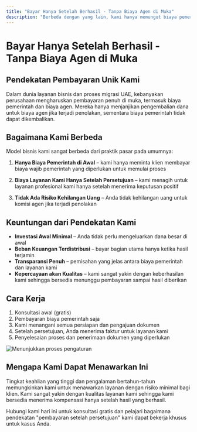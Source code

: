 ```yaml
---
title: "Bayar Hanya Setelah Berhasil - Tanpa Biaya Agen di Muka"
description: "Berbeda dengan yang lain, kami hanya memungut biaya pemerintah di muka dan biaya layanan kami setelah persetujuan. Tanpa risiko, transparansi penuh, dan hasil terjamin."
---
```


# Bayar Hanya Setelah Berhasil - Tanpa Biaya Agen di Muka

## Pendekatan Pembayaran Unik Kami

Dalam dunia layanan bisnis dan proses migrasi UAE, kebanyakan perusahaan mengharuskan pembayaran penuh di muka, termasuk biaya pemerintah dan biaya agen. Mereka hanya menjanjikan pengembalian dana untuk biaya agen jika terjadi penolakan, sementara biaya pemerintah tidak dapat dikembalikan.

## Bagaimana Kami Berbeda

Model bisnis kami sangat berbeda dari praktik pasar pada umumnya:

1. **Hanya Biaya Pemerintah di Awal** – kami hanya meminta klien membayar biaya wajib pemerintah yang diperlukan untuk memulai proses
2. **Biaya Layanan Kami Hanya Setelah Persetujuan** – kami menagih untuk layanan profesional kami hanya setelah menerima keputusan positif

3. **Tidak Ada Risiko Kehilangan Uang** – Anda tidak kehilangan uang untuk komisi agen jika terjadi penolakan

## Keuntungan dari Pendekatan Kami

- **Investasi Awal Minimal** – Anda tidak perlu mengeluarkan dana besar di awal
- **Beban Keuangan Terdistribusi** – bayar bagian utama hanya ketika hasil terjamin
- **Transparansi Penuh** – pemisahan yang jelas antara biaya pemerintah dan layanan kami
- **Kepercayaan akan Kualitas** – kami sangat yakin dengan keberhasilan kami sehingga bersedia menunggu pembayaran sampai hasil diberikan

## Cara Kerja

1. Konsultasi awal (gratis)
2. Pembayaran biaya pemerintah saja
3. Kami menangani semua persiapan dan pengajuan dokumen
4. Setelah persetujuan, Anda menerima faktur untuk layanan kami
5. Penyelesaian proses dan penerimaan dokumen yang diperlukan

![Menunjukkan proses pengaturan](/img/post-payment-process.svg)

## Mengapa Kami Dapat Menawarkan Ini

Tingkat keahlian yang tinggi dan pengalaman bertahun-tahun memungkinkan kami untuk menawarkan layanan dengan risiko minimal bagi klien. Kami sangat yakin dengan kualitas layanan kami sehingga kami bersedia menerima kompensasi hanya setelah hasil yang berhasil.

Hubungi kami hari ini untuk konsultasi gratis dan pelajari bagaimana pendekatan "pembayaran setelah persetujuan" kami dapat bekerja khusus untuk kasus Anda.
